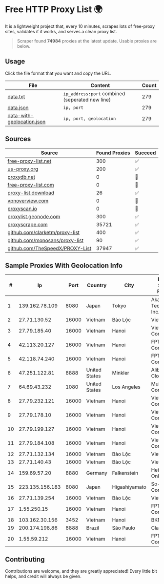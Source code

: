 
# Free HTTP Proxy List 🌍

It is a lightweight project that, every 10 minutes, scrapes lots of free-proxy sites, validates if it works, and serves a clean proxy list.


> Scraper found **74984** proxies at the latest update. Usable proxies are below.

## Usage

Click the file format that you want and copy the URL.


|File|Content|Count|
|----|-------|-----|
|[data.txt](https://raw.githubusercontent.com/themiralay/Proxy-List-World/master/data.txt)|`ip_address:port` combined (seperated new line)|279|
|[data.json](https://raw.githubusercontent.com/themiralay/Proxy-List-World/master/data.json)|`ip, port`|279|
|[data-with-geolocation.json](https://raw.githubusercontent.com/themiralay/Proxy-List-World/master/data-with-geolocation.json)|`ip, port, geolocation`|279|

## Sources

|Source|Found Proxies|Succeed|
|------|-------------|-------|
|[free-proxy-list.net](https://free-proxy-list.net)|300|✅|
|[us-proxy.org](https://www.us-proxy.org)|200|✅|
|[proxydb.net](http://proxydb.net)|0|🚫|
|[free-proxy-list.com](https://free-proxy-list.com/?page=&port=&type%5B%5D=http&type%5B%5D=https&up_time=0&search=Search)|0|🚫|
|[proxy-list.download](https://www.proxy-list.download/HTTP)|26|✅|
|[vpnoverview.com](https://vpnoverview.com/privacy/anonymous-browsing/free-proxy-servers)|0|🚫|
|[proxyscan.io](https://www.proxyscan.io)|0|🚫|
|[proxylist.geonode.com](https://proxylist.geonode.com/api/proxy-list?limit=300&page=1&sort_by=lastChecked&sort_type=desc&protocols=http,https)|300|✅|
|[proxyscrape.com](https://api.proxyscrape.com/v2/?request=displayproxies&protocol=http&timeout=10000&country=all&ssl=all&anonymity=all)|35721|✅|
|[github.com/clarketm/proxy-list](https://raw.githubusercontent.com/clarketm/proxy-list/master/proxy-list-raw.txt)|400|✅|
|[github.com/monosans/proxy-list](https://raw.githubusercontent.com/monosans/proxy-list/main/proxies/http.txt)|90|✅|
|[github.com/TheSpeedX/PROXY-List](https://raw.githubusercontent.com/TheSpeedX/PROXY-List/master/http.txt)|37947|✅|


## Sample Proxies With Geolocation Info

|#|Ip|Port|Country|City|Internet Service Provider|
|-|--|----|-------|----|-------------------------|
|1|139.162.78.109|8080|Japan|Tokyo|Akamai Technologies, Inc.|
|2|27.71.130.52|16000|Vietnam|Bảo Lộc|Viettel Group|
|3|27.79.185.40|16000|Vietnam|Hanoi|Viettel Corporation|
|4|42.113.20.127|16000|Vietnam|Hanoi|FPT Telecom Company|
|5|42.118.74.240|16000|Vietnam|Hanoi|FPT Telecom Company|
|6|47.251.122.81|8888|United States|Minkler|Alibaba Cloud LLC|
|7|64.69.43.232|1080|United States|Los Angeles|Multacom Corporation|
|8|27.79.232.121|16000|Vietnam|Hanoi|Viettel Corporation|
|9|27.79.178.10|16000|Vietnam|Hanoi|Viettel Corporation|
|10|27.79.199.127|16000|Vietnam|Hanoi|Viettel Corporation|
|11|27.79.184.108|16000|Vietnam|Hanoi|Viettel Corporation|
|12|27.71.132.134|16000|Vietnam|Bảo Lộc|Viettel Group|
|13|27.71.140.43|16000|Vietnam|Bảo Lộc|Viettel Group|
|14|159.69.57.20|8880|Germany|Falkenstein|Hetzner Online GmbH|
|15|223.135.156.183|8080|Japan|Higashiyamato|So-net Corporation|
|16|27.71.139.254|16000|Vietnam|Bảo Lộc|Viettel Group|
|17|1.55.250.15|16000|Vietnam|Hanoi|FPT Telecom Company|
|18|103.162.30.156|3452|Vietnam|Hanoi|BKNS|
|19|200.174.198.86|8888|Brazil|São Paulo|Claro S.A|
|20|1.55.59.212|16000|Vietnam|Hanoi|FPT Telecom Company|



## Contributing

Contributions are welcome, and they are greatly appreciated! Every
little bit helps, and credit will always be given.

